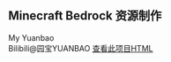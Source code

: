 <h2>Minecraft Bedrock 资源制作</h2>
<span>My Yuanbao</span>
<br>
<span>Bilibili@园宝YUANBAO</span>
<a class="url-text" href="https://yuanbaohhs.github.io/root/" target="_blank">查看此项目HTML</a>